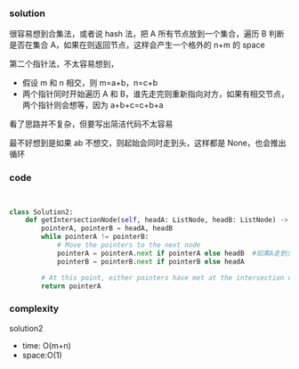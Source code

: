 ### solution

很容易想到合集法，或者说 hash 法，把 A 所有节点放到一个集合，遍历 B 判断是否在集合 A，如果在则返回节点，这样会产生一个格外的 n+m 的 space

第二个指针法，不太容易想到，

- 假设 m 和 n 相交，则 m=a+b，n=c+b
- 两个指针同时开始遍历 A 和 B，谁先走完则重新指向对方，如果有相交节点，两个指针则会想等，因为 a+b+c=c+b+a

看了思路并不复杂，但要写出简洁代码不太容易

最不好想到是如果 ab 不想交，则起始会同时走到头，这样都是 None，也会推出循环

### code

```python


class Solution2:
    def getIntersectionNode(self, headA: ListNode, headB: ListNode) -> Optional[ListNode]:
        pointerA, pointerB = headA, headB
        while pointerA != pointerB:
            # Move the pointers to the next node
            pointerA = pointerA.next if pointerA else headB  #如果A走到头了则指向b
            pointerB = pointerB.next if pointerB else headA

        # At this point, either pointers have met at the intersection or both are None
        return pointerA
```

### complexity

solution2

- time: O(m+n)
- space:O(1)
